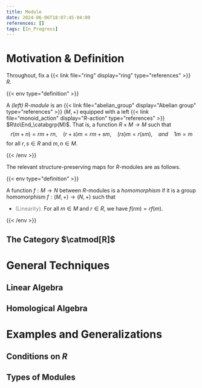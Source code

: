 ```yaml
---
title: Module
date: 2024-06-06T18:07:45-04:00
references: []
tags: [In_Progress]
---
```


# Motivation & Definition

Throughout, fix a {{< link file="ring" display="ring" type="references" >}} $R$.

{{< env type="definition" >}}

A *(left) $R$-module* is an {{< link file="abelian_group" display="Abelian group" type="references" >}} $(M,+)$ equipped with a left {{< link file="monoid_action" display="$R$-action" type="references" >}} $R\to\End_\catabgrp(M)$. That is, a function $R\times M\to M$ such that
$$\begin{equation}
    r(m+n)=rm+rn,\ \ \ \ (r+s)m=rm+sm,\ \ \ \ (rs)m=r(sm),\ \ \ \ \mathit{and}\ \ \ \ 1m=m
\end{equation}$$
for all $r,s\in R$ and $m,n\in M$.

{{< /env >}}

The relevant structure-preserving maps for $R$-modules are as follows.

{{< env type="definition" >}}

A function $f:M\to N$ between $R$-modules is a *homomorphism* if it is a group homomorphism $f:(M,+)\to(N,+)$ such that
* <span style="color:gray">(Linearity).</span> For all $m\in M$ and $r\in R$, we have $f(rm)=rf(m)$.

{{< /env >}}

## The Category $\catmod[R]$

# General Techniques

## Linear Algebra

<div class="space"></div>

## Homological Algebra

# Examples and Generalizations

## Conditions on $R$

<div class="space"></div>

## Types of Modules

